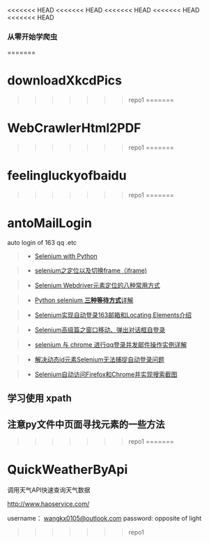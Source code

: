 <<<<<<< HEAD
<<<<<<< HEAD
<<<<<<< HEAD
<<<<<<< HEAD
<<<<<<< HEAD
### 从零开始学爬虫 ###
=======
# downloadXkcdPics
>>>>>>> repo1
=======
# WebCrawlerHtml2PDF
>>>>>>> repo1
=======
# feelingluckyofbaidu
>>>>>>> repo1
=======
# antoMailLogin
auto login of 163 qq .etc
>* [Selenium with Python](http://selenium-python.readthedocs.io/)

>* [selenium之定位以及切换frame（iframe)](http://blog.csdn.net/huilan_same/article/details/52200586)

>* [Selenium Webdriver元素定位的八种常用方式](http://www.cnblogs.com/qingchunjun/p/4208159.html)

>* [Python selenium **三种等待方式**详解](http://www.jb51.net/article/92672.htm)

>* [Selenium实现自动登录163邮箱和Locating Elements介绍](http://www.cnblogs.com/eastmount/p/5055927.html)

>* [Selenium高级篇之窗口移动、弹出对话框自登录](http://blog.csdn.net/eastmount/article/details/77074306)

>* [selenium 与 chrome 进行qq登录并发邮件操作实例详解](http://www.jb51.net/article/110479.htm)

>* [解决动态id元素Selenium无法捕捉自动登录问题](http://www.jianshu.com/p/a78b6bb95543)

>* [Selenium自动访问Firefox和Chrome并实现搜索截图](http://blog.csdn.net/eastmount/article/details/47799865)

## 学习使用 xpath 
## 注意py文件中页面寻找元素的一些方法
>>>>>>> repo1
=======
# QuickWeatherByApi
调用天气API快速查询天气数据


http://www.haoservice.com/

username： wangkx0105@outlook.com
password:  opposite of light
>>>>>>> repo1
